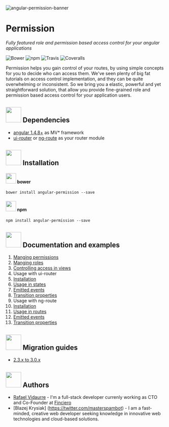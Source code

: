 ![angular-permission-banner](https://i.imgsafe.org/d6c48d4.png)

Permission
============================

*Fully featured role and permission based access control for your angular applications*

![Bower](https://img.shields.io/bower/v/angular-permission.svg?style=flat-square)
![npm](https://img.shields.io/npm/v/angular-permission.svg?style=flat-square)
![Travis](https://img.shields.io/travis/Narzerus/angular-permission.svg?style=flat-square)
![Coveralls](https://img.shields.io/coveralls/Narzerus/angular-permission.svg?style=flat-square)

Permission helps you gain control of your routes, by using simple concepts for you to decide who can access them.
We've seen plenty of big fat tutorials on access control implementation, and they can be quite overwhelming or inconsistent. 
So we bring you a elastic, powerful and yet straightforward solution, that allow you provide fine-grained 
role and permission based access control for your application users.

<img src="https://drslash.com/wp-content/uploads/2014/12/Archive-Utility.png" width="48" height="48">&nbsp;Dependencies
----------------------------

- [angular 1.4.8+](https://github.com/angular/angular) as MV* framework
- [ui-router](https://github.com/angular-ui/ui-router) or [ng-route](https://docs.angularjs.org/api/ngRoute) as your router module

<img src="http://www.hostingreviewslist.com/wp-content/uploads/2013/04/code-icon-script.png" width="48" height="48">&nbsp;Installation
----------------------------

#### <img src="https://versioneye.files.wordpress.com/2014/01/bower-logo.png" width="32" height="32">&nbsp;bower

```
bower install angular-permission --save
```

#### <img src="http://jbeckwith.com/images/2012/09/node_128.png" width="32" height="32">&nbsp;npm

```
npm install angular-permission --save
```

<img src="https://res.cloudinary.com/hashnode/image/upload/v1451902371/static_imgs/story-stats-icon.png" width="48" height="48">&nbsp;Documentation and examples
----------------------------

1. [Manging permissions](https://github.com/Narzerus/angular-permission/blob/development/docs/1-manging-permissions.md)
2. [Manging roles](https://github.com/Narzerus/angular-permission/blob/development/docs/2-manging-roles.md)
3. [Controlling access in views](https://github.com/Narzerus/angular-permission/blob/development/docs/3-controlling-access-in-views.md)
4. Usage with ui-router 
  1. [Installation](https://github.com/Narzerus/angular-permission/blob/development/docs/ui-router/1-installation.md)
  2. [Usage in states](https://github.com/Narzerus/angular-permission/blob/development/docs/ui-router/2-usage-in-states.md)
  3. [Emitted events](https://github.com/Narzerus/angular-permission/blob/development/docs/ui-router/3-emitted-events.md)
  4. [Transition properties](https://github.com/Narzerus/angular-permission/blob/development/docs/ui-router/4-transition-properties.md)
5. Usage with ng-route
  1. [Installation](https://github.com/Narzerus/angular-permission/blob/development/docs/ng-route/1-installation.md)
  2. [Usage in routes](https://github.com/Narzerus/angular-permission/blob/development/docs/ng-route/2-usage-in-routes.md)
  3. [Emitted events](https://github.com/Narzerus/angular-permission/blob/development/docs/ng-route/3-emitted-events.md)
  4. [Transition properties](https://github.com/Narzerus/angular-permission/blob/development/docs/ng-route/4-transition-properties.md)


<img src="https://cdn4.iconfinder.com/data/icons/ballicons-2-new-generation-of-flat-icons/100/rocket-128.png" width="48" height="48">&nbsp;Migration guides
----------------------------
- [2.3.x to 3.0.x](https://github.com/Narzerus/angular-permission/blob/development/docs/migration/2.3.x-3.0.x.md) 

<img src="https://s-media-cache-ak0.pinimg.com/236x/57/43/47/574347ddf6be999e0027de121104f2ff.jpg" width="48" height="48">&nbsp;Authors
----------------------------

- [Rafael Vidaurre](https://twitter.com/narzerus) - I'm a full-stack developer currenly working as CTO and Co-Founder at [Finciero](http://www.finciero.com)
- [Blazej Krysiak] (https://twitter.com/masterspambot) - I am a fast-minded, creative web developer seeking knowledge in innovative web technologies and cloud-based solutions.
